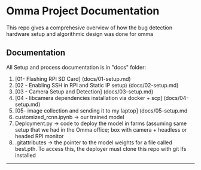 # Omma Project Documentation

This repo gives a comprehesive overview of how the bug detection hardware setup and algorithmic design was done for omma

## Documentation

All Setup and process documentation is in "docs" folder:

1. [01- Flashing RPI SD Card] (docs/01-setup.md)
2. [02 - Enabling SSH in RPI and Static IP setup) (docs/02-setup.md)
3. [03 - Camera Setup and Detection] (docs/03-setup.md)
4. [04 - libcamera dependencies installation via docker + scp] (docs/04-setup.md)
5. [05- image collection and sending it to my laptop] (docs/05-setup.md
6. customized_rcnn.ipynb -> our trained model
7. Deployment.py -> code to deploy the model in farms (assuming same setup that we had in the Omma office; box with camera + headless or headed RPI monitor
8. .gitattributes -> the pointer to the model weights for a file called best.pth. To access this, the deployer must clone this repo with git lfs installed
---
